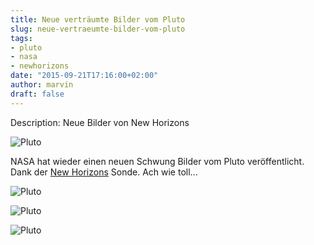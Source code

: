 ```yaml
---
title: Neue verträumte Bilder vom Pluto
slug: neue-vertraeumte-bilder-vom-pluto
tags:
- pluto
- nasa
- newhorizons
date: "2015-09-21T17:16:00+02:00"
author: marvin
draft: false
---
```

Description: Neue Bilder von New Horizons

![Pluto](/images/pluto_1.png)

NASA hat wieder einen neuen Schwung Bilder vom Pluto veröffentlicht. Dank der [New Horizons](https://www.nasa.gov/mission_pages/newhorizons/images/index.html) Sonde. Ach wie toll...

![Pluto](/images/pluto_2.png)

![Pluto](/images/pluto_3.png)

![Pluto](/images/pluto_4.png)